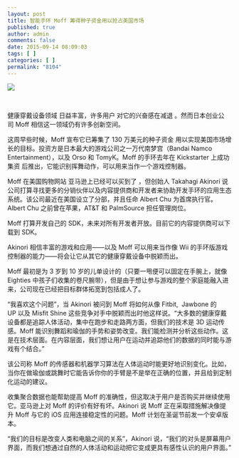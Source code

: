 ```yaml
---
layout: post
title: 智能手环 Moff 筹得种子资金用以抢占美国市场
published: true
author: admin
comments: false
date: 2015-09-14 08:09:03
tags: [ ]
categories: [ ]
permalink: "8104"
---
```

![][1]

&nbsp;

健康穿戴设备领域 日益丰富，许多用户 对它的兴奋感在减退 。然而日本创业公司 Moff 相信这一领域仍有许多创新空间。

这周早些时候，Moff 宣布它已筹集了 130 万美元的种子资金 用以实现美国市场增长的目标。投资方是日本最大的游戏公司之一万代南梦宫（Bandai Namco Entertainment），以及 Orso 和 TomyK。Moff 的手环去年在 Kickstarter 上成功集资 后推出，它能识别挥舞动作，可以用来当作一个游戏控制器。

Moff 在美国购物网站 亚马逊上已经可以买到了 ，但创始人 Takahagi Akinori 说公司打算寻找更多的分销伙伴以及内容提供商和开发者来协助开发手环的应用生态系统。该公司最近在美国设立了分部，并且任命 Albert Chu 为首席执行官。Albert Chu 之前曾在苹果，AT&T 和 PalmSource 担任管理岗位。

Moff 打算开发自己的 SDK，未来对所有开发者开放。目前它的内容提供商可以下载到 SDK。

Akinori 相信丰富的游戏和应用——以及 Moff 可以用来当作像 Wii 的手环版游戏控制器的能力——将会让它从其它的健康穿戴设备中脱颖而出。

Moff 最初是为 3 岁到 10 岁的儿单设计的（只要一甩便可以固定在手腕上，就像 Eighties 中孩子们收集的卷尺腕带），但是由于想让参与游戏的整个家庭能融入进来，公司现在已经把目标群体拓宽到包括成人了。

“我喜欢这个问题”，当 Akinori 被问到 Moff 将如何从像 Fitbit,  Jawbone 的 UP 以及 Misfit Shine 这些竞争对手中脱颖而出时他这样说。“大多数的健康穿戴设备都是追踪人体活动，集中在跑步和走路两方面，但我们的技术是 3D 运动传感。Moff 能识别舞蹈和瑜伽的手势和姿势改变。我们能检测并分析这些动作。这是在技术层面。在内容层面，我们想让用户在运动并追踪他们的数据的同时能与游戏有个结合。”

该公司称 Moff 的传感器和机器学习算法在人体运动时能更好地识别变化。比如，当你在做瑜伽或跳舞时它能告诉你你的手臂是不是举在正确的位置，并且给到定制化运动的建议。

收集聚合数据也能帮助提高 Moff 的准确性，但这取决于用户是否购买并继续使用它。亚马逊上对 Moff 的评价有好有坏。Akinori 说 Moff 正在采取措施解决像提升 Moff 与它的 iOS 应用连接稳定性的问题。Moff 计划在圣诞节前发一个安卓版本。

“我们的目标是改变人类和电脑之间的关系”，Akinori 说，“我们的对头是屏幕用户界面，而我们想通过自然的人体活动和运动把它变成更具有感性认识的用户界面。”

 [1]: http://yongz.com/yz/wp-content/uploads/2015/09/d3f46f4697a82be6dc31d86f9328c4ee.jpg